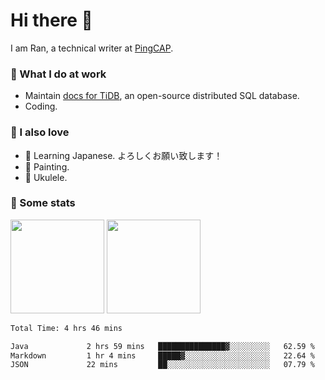 # Hi there 👋

I am Ran, a technical writer at [PingCAP](https://pingcap.com/).

### 📝 What I do at work

- Maintain [docs for TiDB](https://github.com/pingcap/docs), an open-source distributed SQL database.
- Coding.

### 🤠 I also love

- 💬 Learning Japanese. よろしくお願い致します！
- 🎨 Painting.
- 🎵 Ukulele.

### 🥳 Some stats

<p>
<img src="https://api.vaunt.dev/v1/github/entities/ran-huang/contributions?format=svg" height="150" />
<img src="https://api.vaunt.dev/v1/github/entities/ran-huang/achievements?format=svg&limit=3" height="150" />
</p>

<!--START_SECTION:waka-->

```txt
Total Time: 4 hrs 46 mins

Java             2 hrs 59 mins   ███████████████▓░░░░░░░░░   62.59 %
Markdown         1 hr 4 mins     █████▓░░░░░░░░░░░░░░░░░░░   22.64 %
JSON             22 mins         ██░░░░░░░░░░░░░░░░░░░░░░░   07.79 %
```

<!--END_SECTION:waka-->
